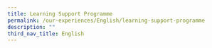 ```yaml
---
title: Learning Support Programme
permalink: /our-experiences/English/learning-support-programme
description: ""
third_nav_title: English
---
```


